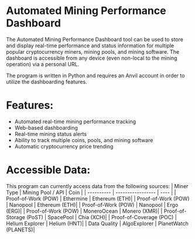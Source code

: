 # Automated Mining Performance Dashboard
The Automated Mining Performance Dashboard tool can be used to store and display real-time performance and status information for multiple popular cryptocurrency miners, mining pools, and mining software. The dashboard is accessible from any device (even non-local to the mining operation) via a personal URL.

The program is written in Python and requires an Anvil account in order to utilize the dashboarding features.

# Features:
*	Automated real-time mining performance tracking
*	Web-based dashboarding
*	Real-time mining status alerts
*	Ability to track multiple coins, pools, and mining software
*	Automatic cryptocurrency price trending

# Accessible Data:
This program can currently access data from the following sources:
| Miner Type | Mining Pool / API | Coin |
| ---------- | ----------------- | ---- |
| Proof-of-Work (POW)	| Ethermine	| Ethereum (ETH)|
| Proof-of-Work (POW)	| Nanopool	| Ethereum (ETH)|
| Proof-of-Work (POW) |	Nanopool	| Ergo (ERG)|
| Proof-of-Work (POW) | 	MoneroOcean	| Monero (XMR)|
| Proof-of-Storage (PoST)	| SpacePool	| Chia (XCH)|
| Proof-of-Coverage (POC)	| Helium Explorer	| Helium (HNT)|
| Data Quality	| AlgoExplorer	| PlanetWatch (PLANETS)|

